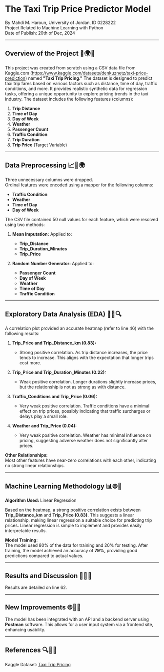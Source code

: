 # The Taxi Trip Price Predictor Model

By Mahdi M. Haroun, University of Jordan, ID 0228222  
Project Related to Machine Learning with Python  
Date of Publish: 20th of Dec, 2024

---

## Overview of the Project 🚀🌍🌐

This project was created from scratch using a CSV data file from Kaggle.com (https://www.kaggle.com/datasets/denkuznetz/taxi-price-prediction) named **"Taxi Trip Pricing."** The dataset is designed to predict taxi trip fares based on various factors such as distance, time of day, traffic conditions, and more. It provides realistic synthetic data for regression tasks, offering a unique opportunity to explore pricing trends in the taxi industry. The dataset includes the following features (columns):

1. **Trip Distance**  
2. **Time of Day**  
3. **Day of Week**  
4. **Weather**  
5. **Passenger Count**  
6. **Traffic Condition**  
7. **Trip Duration**  
8. **Trip Price** (Target Variable)

---

## Data Preprocessing 📈🔧🌍

Three unnecessary columns were dropped.  
Ordinal features were encoded using a mapper for the following columns:
- **Traffic Condition**  
- **Weather**  
- **Time of Day**  
- **Day of Week**  

The CSV file contained 50 null values for each feature, which were resolved using two methods:

1. **Mean Imputation:** Applied to:
   - **Trip_Distance**  
   - **Trip_Duration_Minutes**  
   - **Trip_Price**  

2. **Random Number Generator:** Applied to:
   - **Passenger Count**  
   - **Day of Week**  
   - **Weather**  
   - **Time of Day**  
   - **Traffic Condition**  

---

## Exploratory Data Analysis (EDA) 🎨🔢🔍

A correlation plot provided an accurate heatmap (refer to line 46) with the following results:

1. **Trip_Price and Trip_Distance_km (0.83):**  
   - Strong positive correlation. As trip distance increases, the price tends to increase. This aligns with the expectation that longer trips cost more.

2. **Trip_Price and Trip_Duration_Minutes (0.22):**  
   - Weak positive correlation. Longer durations slightly increase prices, but the relationship is not as strong as with distance.

3. **Traffic_Conditions and Trip_Price (0.06):**  
   - Very weak positive correlation. Traffic conditions have a minimal effect on trip prices, possibly indicating that traffic surcharges or delays play a small role.

4. **Weather and Trip_Price (0.04):**  
   - Very weak positive correlation. Weather has minimal influence on pricing, suggesting adverse weather does not significantly alter prices.

**Other Relationships:**  
Most other features have near-zero correlations with each other, indicating no strong linear relationships.

---

## Machine Learning Methodology 📊🌐🚀

**Algorithm Used:** Linear Regression  

Based on the heatmap, a strong positive correlation exists between **Trip_Distance_km** and **Trip_Price (0.83).** This suggests a linear relationship, making linear regression a suitable choice for predicting trip prices. Linear regression is simple to implement and provides easily interpretable results.

**Model Training:**  
The model used 80% of the data for training and 20% for testing. After training, the model achieved an accuracy of **79%,** providing good predictions compared to actual values.

---

## Results and Discussion 🌟🔢🔎

Results are detailed on line 62.

---

## New Improvements 🌐🚀🔧

The model has been integrated with an API and a backend server using **Postman** software. This allows for a user input system via a frontend site, enhancing usability.

---

## References 🔍📑🌐

Kaggle Dataset: [Taxi Trip Pricing](https://www.kaggle.com/datasets/denkuznetz/taxi-price-prediction)


